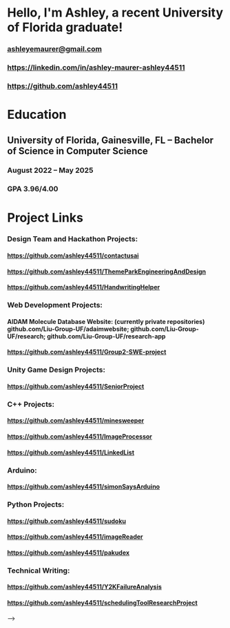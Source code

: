 # Hello, I'm Ashley, a recent University of Florida graduate!
### ashleyemaurer@gmail.com
### https://linkedin.com/in/ashley-maurer-ashley44511
### https://github.com/ashley44511

# Education

## University of Florida, Gainesville, FL  – Bachelor of Science in Computer Science	
### August 2022 – May 2025
### GPA 3.96/4.00

# Project Links
### Design Team and Hackathon Projects:
#### https://github.com/ashley44511/contactusai
#### https://github.com/ashley44511/ThemeParkEngineeringAndDesign
#### https://github.com/ashley44511/HandwritingHelper
### Web Development Projects:
#### AIDAM Molecule Database Website: (currently private repositories) github.com/Liu-Group-UF/adaimwebsite; github.com/Liu-Group-UF/research; github.com/Liu-Group-UF/research-app
#### https://github.com/ashley44511/Group2-SWE-project
### Unity Game Design Projects:
#### https://github.com/ashley44511/SeniorProject
### C++ Projects:
#### https://github.com/ashley44511/minesweeper
#### https://github.com/ashley44511/ImageProcessor
#### https://github.com/ashley44511/LinkedList
### Arduino:
#### https://github.com/ashley44511/simonSaysArduino
### Python Projects:
#### https://github.com/ashley44511/sudoku
#### https://github.com/ashley44511/imageReader
#### https://github.com/ashley44511/pakudex
### Technical Writing:
#### https://github.com/ashley44511/Y2KFailureAnalysis
#### https://github.com/ashley44511/schedulingToolResearchProject
-->

